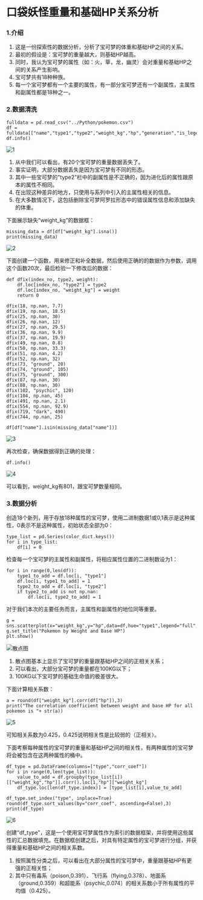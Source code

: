 # 口袋妖怪重量和基础HP关系分析
### 1.介绍
1. 这是一份探索性的数据分析，分析了宝可梦的体重和基础HP之间的关系。
2. 最初的假设是：宝可梦的重量越大，则基础HP越高。
3. 同时，我认为宝可梦的属性（如：火，草，龙，幽灵）会对重量和基础HP之间的关系产生影响。
4. 宝可梦共有18种种族。
5. 每一个宝可梦都有一个主要的属性，有一部分宝可梦还有一个副属性，主属性和副属性都是18种之一。
### 2.数据清洗
    fulldata = pd.read_csv("../Python/pokemon.csv")
    df = fulldata[["name","type1","type2","weight_kg","hp","generation","is_legendary"]].copy()
    df.info()

![1](https://github.com/WangXueFei11/homework/assets/144666483/63566b1f-3009-4c8f-841b-3273596ad769)

1. 从中我们可以看出，有20个宝可梦的重量数据丢失了。
2. 事实证明，大部分数据丢失是因为宝可梦有不同的形态。
3. 其中一些宝可梦的"type2"栏中的副属性是不正确的，因为进化后的属性跟原本的属性不相同。
4. 在出现这种差异的地方，只使用与系列中引入的主属性相关的信息。
5. 在大多数情况下，这包括删除宝可梦阿罗拉形态中的错误属性信息和添加缺失的体重。

下面展示缺失“weight_kg”的数据框：

    missing_data = df[df["weight_kg"].isna()]
    print(missing_data)

![2](https://github.com/WangXueFei11/homework/assets/144666483/401c6744-7c4b-45c3-aae0-bba4840f1ead)

下面创建一个函数，用来修正和补全数据，然后使用正确的的数据作为参数，调用这个函数20次，最后检验一下修改后的数据：

    def dfix(index_no, type2, weight):
        df.loc[index_no, "type2"] = type2
        df.loc[index_no, "weight_kg"] = weight
        return 0
    
    dfix(18, np.nan, 7.7)
    dfix(19, np.nan, 18.5)
    dfix(25, np.nan, 30)
    dfix(26, np.nan, 12)
    dfix(27, np.nan, 29.5)
    dfix(36, np.nan, 9.9)
    dfix(37, np.nan, 19.9)
    dfix(49, np.nan, 0.8)
    dfix(50, np.nan, 33.3)
    dfix(51, np.nan, 4.2)
    dfix(52, np.nan, 32)
    dfix(73, "ground", 20)
    dfix(74, "ground", 105)
    dfix(75, "ground", 300)
    dfix(87, np.nan, 30)
    dfix(88, np.nan, 30)
    dfix(102, "psychic", 120)
    dfix(104, np.nan, 45)
    dfix(491, np.nan, 2.1)
    dfix(554, np.nan, 92.9)
    dfix(719, "dark", 490)
    dfix(744, np.nan, 25)

    df[df["name"].isin(missing_data["name"])]

![3](https://github.com/WangXueFei11/homework/assets/144666483/d24cee0f-9895-4bd3-a2e7-95787df600b1)

再次检查，确保数据得到正确的处理：

    df.info()

![4](https://github.com/WangXueFei11/homework/assets/144666483/f3d8097c-bbd5-406a-8fc0-3204bb3447e3)

可以看到，weight_kg有801，跟宝可梦数量相同。

### 3.数据分析
创造18个新列，用于存放18种属性的宝可梦，使用二进制数据1或0,1表示是这种属性，0表示不是这种属性，初始状态全部为0：

    type_list = pd.Series(color_dict.keys())
    for i in type_list:
        df[i] = 0

检查每一个宝可梦的主属性和副属性，将相应属性位置的二进制数设为1：

    for i in range(0,len(df)):
        type1_to_add = df.loc[i, "type1"]
        df.loc[i, type1_to_add] = 1
        type2_to_add = df.loc[i, "type2"]
        if type2_to_add is not np.nan:
            df.loc[i, type2_to_add] = 1

对于我们本次的主要任务而言，主属性和副属性的地位同等重要。

    
    g = sns.scatterplot(x="weight_kg",y="hp",data=df,hue="type1",legend="full",palette=color_dict)
    g.set_title("Pokemon by Weight and Base HP")
    plt.show()

![散点图](https://github.com/WangXueFei11/homework/assets/144666483/54ef3a7a-6fd0-447e-8d25-47c4c9e01b68)

1. 散点图基本上显示了宝可梦的重量跟基础HP之间的正相关关系；
2. 可以看出，大部分宝可梦的重量都在100KG以下；
3. 100KG以下宝可梦的基础生命值的极差很大。

下面计算相关系数：

    a = round(df["weight_kg"].corr(df["hp"]),3)
    print("The correlation coefficient between weight and base HP for all pokemon is "+ str(a))

![5](https://github.com/WangXueFei11/homework/assets/144666483/9ebb34e4-772f-4ce1-b442-16810f0e59d6)

可知相关系数为0.425，0.425说明相关性是比较弱的（正相关）。


下面考察每种属性的宝可梦的重量和基础HP之间的相关性，有两种属性的宝可梦将会被包含在这两种属性的桶中。

    df_type = pd.DataFrame(columns=["type","corr_coef"])
    for i in range(0,len(type_list)):
        value_to_add = df.groupby(type_list[i])[["weight_kg","hp"]].corr().loc[1,"hp"]["weight_kg"]
        df_type.loc[len(df_type.index)] = [type_list[i],value_to_add]
    
    df_type.set_index("type", inplace=True)
    round(df_type.sort_values(by="corr_coef", ascending=False),3)
    print(df_type)

![6](https://github.com/WangXueFei11/homework/assets/144666483/5d0e7366-8813-47c8-a00e-032ab8b593ae)

创建“df_type”，这是一个使用宝可梦属性作为索引的数据框架，并将使用这些属性的汇总数据填充。在数据框创建之后，对具有特定属性的宝可梦进行分组，并获得重量和基础HP之间的相关系数。

1. 按照属性分类之后，可以看出在大部分属性的宝可梦中，重量跟基础HP有更强的正相关性；
2. 其中只有毒系（poison,0.391）、飞行系（flying,0.378）、地面系（ground,0.359）和超能系（psychic,0.074）的相关系数小于所有属性的平均值（0.425）。
